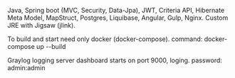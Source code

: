 Java, Spring boot (MVC, Security, Data-Jpa), JWT, Criteria API, Hibernate Meta Model, MapStruct, Postgres, Liquibase, Angular, Gulp, Nginx. Custom JRE with Jigsaw (jlink).


To build and start need only docker (docker-compose).
command:
docker-compose up --build


Graylog logging server dashboard starts on port 9000, loging. password: admin:admin
